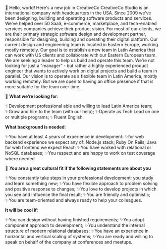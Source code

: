 👋 Hello, world! Here's a new job in CreativeCo
CreativeCo Studio is an international company with headquarters in the USA. Since 2009 we’ve been designing, building and operating software products and services. We’ve helped over 50 SaaS, e-commerce, marketplace, and tech-enabled services companies achieve their product vision. For most of our clients, we are their primary strategic software design and development partner, responsible for designing, building and operating their digital platform.
Our current design and engineering team is located in Eastern Europe, working mostly remotely. Our goal is to establish a new team in Latin America that can work with US clients and collaborate with our Eastern European team. We are seeking a leader to help us build and operate this team. We’re not looking for just a “manager” - but rather a highly experienced product engineer that wants to actively work on digital projects and build a team in parallel.
Our vision is to operate as a flexible team in Latin America, mostly working remotely. But we are open to having an office presence if that is more suitable for the team over time.

👀 **What we’re looking for**:

✨Development professional able and willing to lead Latin America team;
✨Grow and hire to the team (with our help);
✨Operate as Tech Lead on one or multiple programs;
✨Fluent English.

**What background is needed**:

✨You have at least 4 years of experience in development:
✨for web backend experience we expect any of:
Node.js stack;
Ruby On Rails;
Java 
for web frontend we expect
React;
✨You have worked with relational or NoSQL databases;
✨You respect and are happy to work on test coverage where needed

💞️ **You are a great cultural fit if the following statements are about you**

✨You constantly take steps in your professional development: you study and learn something new;
✨You have flexible approach to problem solving and positive response to changes;
✨You love to develop projects in which you see and influence the final result;
✨You are friendly and optimistic;
✨You are team-oriented and always ready to help your colleagues.

**It will be cool if**:

✨You can design without having finished requirements;
✨You adopt component approach to development;
✨You understand the internal structure of modern relational databases;
✨You have an experience in horizontal and vertical scaling of systems;
✨You are ready and willing to speak on behalf of the company at conferences and meetups.
